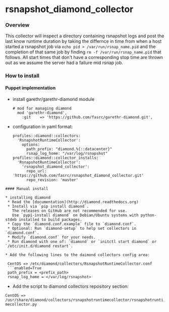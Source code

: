 # rsnapshot_diamond_collector

### Overview
This collector will inspect a directory containing rsnapshot logs and post the last know runtime duration by taking the differnce in time from when a host started a rsnapshot job via `echo pid > /var/run/rsnap_name.pid` and the completion of that same job by finding `rm -f /var/run/rsnap_name.pid` that follows. All start times that don't have a corresponding stop time are thrown out as we assume the server had a failure mid rsnap job. 

### How to install

#### Puppet implementation

* install garethr/garethr-diamond module
  
  ```
  # mod for managing diamond
    mod 'garethr-diamond',
      :git    => 'https://github.com/fasrc/garethr-diamond.git',
  ```
  
* configuration in yaml format:

  ```---
  profiles::diamond::collectors:
    'RsnapshotRuntimeCollector':
      options:
        path_prefix: "diamond.%{::datacenter}"
        rsnap_log_home: "/var/log/rsnapshot"
  profiles::diamond::collector_installs:
    'RsnapshotRuntimeCollector':
      'rsnapshot_diamond_collector':
        repo_url: 'https://github.com/fasrc/rsnapshot_diamond_collector.git'
        repo_revision: 'master'
 ```
#### Manual install

* installing diamond
  * Read the [documentation](http://diamond.readthedocs.org)
  * Install via `pip install diamond`.
    The releases on GitHub are not recommended for use.
    Use `pypi-install diamond` on Debian/Ubuntu systems with python-stdeb installed to build packages.
  * Copy the `diamond.conf.example` file to `diamond.conf`.
  * Optional: Run `diamond-setup` to help set collectors in `diamond.conf`.
  * Modify `diamond.conf` for your needs.
  * Run diamond with one of: `diamond` or `initctl start diamond` or `/etc/init.d/diamond restart`.

* Add the following lines to the daimond collectors config area:

  CentOS => /etc/diamond/collectors/RsnapshotRuntimeCollector.conf
  ```enabled=True
  path_prefix = <prefix_path>
  rsnap_log_home = </var/log/rsnapshot> 
  ```
* Add the script to diamond collectors repository section:

`CentOS => /usr/share/diamond/collectors/rsnapshotruntimecollector/rsnapshotruntimecollector.py`
